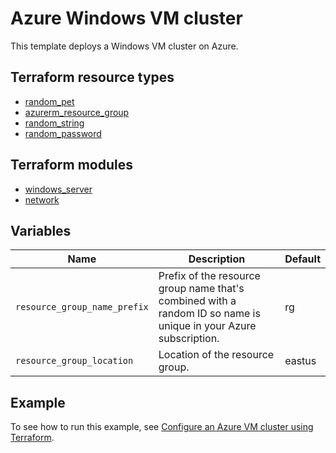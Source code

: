 # Azure Windows VM cluster

This template deploys a Windows VM cluster on Azure.

## Terraform resource types

- [random_pet](https://registry.terraform.io/providers/hashicorp/random/latest/docs/resources/pet)
- [azurerm_resource_group](https://registry.terraform.io/providers/hashicorp/azurerm/latest/docs/resources/resource_group)
- [random_string](https://registry.terraform.io/providers/hashicorp/random/latest/docs/resources/string)
- [random_password](https://registry.terraform.io/providers/hashicorp/random/latest/docs/resources/password)

## Terraform modules

- [windows_server](https://registry.terraform.io/modules/Azure/compute/azurerm)
- [network](https://registry.terraform.io/modules/Azure/network/azurerm)

## Variables

| Name | Description | Default |
|-|-|-|
| `resource_group_name_prefix` | Prefix of the resource group name that's combined with a random ID so name is unique in your Azure subscription. | rg |
| `resource_group_location` | Location of the resource group. | eastus |

## Example

To see how to run this example, see [Configure an Azure VM cluster using Terraform](https://learn.microsoft.com/azure/developer/terraform/create-vm-cluster-module).

